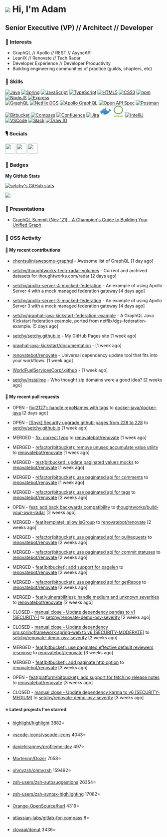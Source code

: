 ![](https://user-images.githubusercontent.com/18350557/176309783-0785949b-9127-417c-8b55-ab5a4333674e.gif) Hi, I'm Adam
============================================================================================================================

Senior Executive (VP) // Architect // Developer
-----------------------------------------------

### 🔭 Interests

- GraphQL // Apollo // REST // AsyncAPI
- LeanIX // Renovate // Tech Radar
- Developer Experience // Developer Productivity
- Building engineering communities of practice (guilds, chapters, etc)

### 💪 Skills

<p align="left">
  <a href="https://www.oracle.com/java/" target="_blank" rel="noreferrer"><img src="https://raw.githubusercontent.com/danielcranney/readme-generator/main/public/icons/skills/java-colored.svg" width="36" height="36" alt="Java" /></a>
  <a href="https://spring.io/" target="_blank" rel="noreferrer"><img src="https://cdn.worldvectorlogo.com/logos/spring-3.svg" width="36" height="36" alt="Spring" /></a> 
  <a href="https://developer.mozilla.org/en-US/docs/Web/JavaScript" target="_blank" rel="noreferrer"><img src="https://raw.githubusercontent.com/danielcranney/readme-generator/main/public/icons/skills/javascript-colored.svg" width="36" height="36" alt="JavaScript" /></a>
  <a href="https://www.typescriptlang.org/" target="_blank" rel="noreferrer"><img src="https://raw.githubusercontent.com/danielcranney/readme-generator/main/public/icons/skills/typescript-colored.svg" width="36" height="36" alt="TypeScript" /></a>
  <a href="https://developer.mozilla.org/en-US/docs/Glossary/HTML5" target="_blank" rel="noreferrer"><img src="https://raw.githubusercontent.com/danielcranney/readme-generator/main/public/icons/skills/html5-colored.svg" width="36" height="36" alt="HTML5" /></a>
  <a href="https://www.w3.org/TR/CSS/#css" target="_blank" rel="noreferrer"><img src="https://raw.githubusercontent.com/danielcranney/readme-generator/main/public/icons/skills/css3-colored.svg" width="36" height="36" alt="CSS3" /></a>
  <a href="https://www.npmjs.com//" target="_blank" rel="noreferrer"><img src="https://cdn.worldvectorlogo.com/logos/npm-square-red-1.svg" width="36" height="36" alt="npm" /></a>
  <a href="https://nodejs.org/en/" target="_blank" rel="noreferrer"><img src="https://raw.githubusercontent.com/danielcranney/readme-generator/main/public/icons/skills/nodejs-colored.svg" width="36" height="36" alt="NodeJS" /></a>
  <a href="https://expressjs.com/" target="_blank" rel="noreferrer"><img src="https://raw.githubusercontent.com/danielcranney/readme-generator/main/public/icons/skills/express-colored.svg" width="36" height="36" alt="Express" /></a>
  <br />
  <a href="https://graphql.org/" target="_blank" rel="noreferrer"><img src="https://raw.githubusercontent.com/danielcranney/readme-generator/main/public/icons/skills/graphql-colored.svg" width="36" height="36" alt="GraphQL" /></a>
  <a href="https://netflix.github.io/dgs/" target="_blank" rel="noreferrer"><img src="https://raw.githubusercontent.com/Netflix/dgs/main/docs/images/dgs-framework-brand/Icon/dgs-icon--blue.svg" width="36" height="36" alt="Netflix DGS" /></a>
  <a href="https://apollographql.com/" target="_blank" rel="noreferrer"><img src="https://cdn.worldvectorlogo.com/logos/apollo-graphql-compact.svg" width="36" height="36" alt="Apollo GraphQL" /></a>
  <a href="https://swagger.io/specification/" target="_blank" rel="noreferrer"><img src="https://cdn.worldvectorlogo.com/logos/openapi-1.svg" width="36" height="36" alt="Open API Spec" /></a>
  <a href="https://www.postman.com//" target="_blank" rel="noreferrer"><img src="https://cdn.worldvectorlogo.com/logos/postman.svg" width="36" height="36" alt="Postman" /></a>
  <br />
  <a href="https://www.atlassian.com/software/bitbucket" target="_blank" rel="noreferrer"><img src="https://cdn.worldvectorlogo.com/logos/bitbucket-icon.svg" width="36" height="36" alt="Bitbucket" /></a>
  <a href="https://www.atlassian.com/software/compass" target="_blank" rel="noreferrer"><img src="https://raw.githubusercontent.com/FortAwesome/Font-Awesome/6.x/svgs/regular/compass.svg" width="36" height="36" alt="Compass" /></a>
  <a href="https://www.atlassian.com/software/confluence" target="_blank" rel="noreferrer"><img src="https://cdn.worldvectorlogo.com/logos/confluence-1.svg" width="36" height="36" alt="Confluence" /></a>
  <a href="https://www.atlassian.com/software/jira" target="_blank" rel="noreferrer"><img src="https://cdn.worldvectorlogo.com/logos/jira-1.svg" width="36" height="36" alt="Jira" /></a>
  <a href="https://docker.com/" target="_blank" rel="noreferrer"><img src="https://raw.githubusercontent.com/nx211/homer-icons/master/png/docker.png" width="36" height="36" alt="Docker" /></a>
  <a href="https://jfrog.com/artifactory/" target="_blank" rel="noreferrer"><img src="https://raw.githubusercontent.com/nx211/homer-icons/master/png/artifactory.png" width="36" height="36" alt="Artifactory" /></a>
  <a href="https://www.jetbrains.com/idea/" target="_blank" rel="noreferrer"><img src="https://cdn.worldvectorlogo.com/logos/intellij-idea-1.svg" width="36" height="36" alt="IntelliJ" /></a>
  <a href="https://code.visualstudio.com/" target="_blank" rel="noreferrer"><img src="https://cdn.worldvectorlogo.com/logos/visual-studio-code-1.svg" width="36" height="36" alt="VSCode" /></a>
  <a href="https://slack.com/" target="_blank" rel="noreferrer"><img src="https://cdn.worldvectorlogo.com/logos/slack-new-logo.svg" width="36" height="36" alt="Slack" /></a>
  <a href="https://drawio-app.com/" target="_blank" rel="noreferrer"><img src="https://cdn.worldvectorlogo.com/logos/draw-io.svg" width="36" height="36" alt="Draw IO" /></a>
</p>

                      

### 🎙️ Socials
                  
<p align="left">
  <a href="https://www.github.com/setchy" target="_blank" rel="noreferrer"><img src="https://raw.githubusercontent.com/danielcranney/readme-generator/main/public/icons/socials/github.svg" width="32" height="32" /></a>
  <a href="https://www.linkedin.com/in/adamsetch" target="_blank" rel="noreferrer"><img src="https://raw.githubusercontent.com/danielcranney/readme-generator/main/public/icons/socials/linkedin.svg" width="32" height="32" /></a>
  <a href="https://www.twitter.com/setchy87" target="_blank" rel="noreferrer"><img src="https://raw.githubusercontent.com/danielcranney/readme-generator/main/public/icons/socials/twitter.svg" width="32" height="32" /></a>
</p>

### 📛 Badges

<b>My GitHub Stats</b>

<a href="http://www.github.com/setchy"><img src="https://github-readme-stats.vercel.app/api?username=setchy&show_icons=true&hide=&count_private=true&title_color=0891b2&text_color=ffffff&icon_color=0891b2&bg_color=1c1917&hide_border=true&show_icons=true" alt="setchy's GitHub stats" /></a>

<a href="http://www.github.com/setchy"><img src="https://github-readme-streak-stats.herokuapp.com/?user=setchy&stroke=ffffff&background=1c1917&ring=0891b2&fire=0891b2&currStreakNum=ffffff&currStreakLabel=0891b2&sideNums=ffffff&sideLabels=ffffff&dates=ffffff&hide_border=true" /></a>

### 🎤 Presentations

- [GraphQL Summit (Nov '21) - A Champion's Guide to Building Your Unified Graph](https://www.apollographql.com/events/roundtable/graphql-summit-november-2021/a-champions-guide-to-building-your-unified-graph)


### 🎯 OSS Activity
#### 🚀 My recent contributions



- [chentsulin/awesome-graphql](https://github.com/chentsulin/awesome-graphql) - Awesome list of GraphQL [1 day ago]

- [setchy/thoughtworks-tech-radar-volumes](https://github.com/setchy/thoughtworks-tech-radar-volumes) - Current and archived datasets for thoughtworks.com/radar  [2 days ago]

- [setchy/apollo-server-4-mocked-federation](https://github.com/setchy/apollo-server-4-mocked-federation) - An example of using Apollo Server 4 with a mock managed federation gateway [4 days ago]

- [setchy/apollo-server-3-mocked-federation](https://github.com/setchy/apollo-server-3-mocked-federation) - An example of using Apollo Server 3 with a mock managed federation gateway [4 days ago]

- [setchy/graphql-java-kickstart-federation-example](https://github.com/setchy/graphql-java-kickstart-federation-example) - A GraphQL Java Kickstart federation example, ported from netflix/dgs-federation-example. [5 days ago]

- [setchy/setchy.github.io](https://github.com/setchy/setchy.github.io) - My GitHub Pages site [1 week ago]

- [graphql-java-kickstart/documentation](https://github.com/graphql-java-kickstart/documentation) -  [1 week ago]

- [renovatebot/renovate](https://github.com/renovatebot/renovate) - Universal dependency update tool that fits into your workflows. [1 week ago]

- [WorldFuelServicesCorp/.github](https://github.com/WorldFuelServicesCorp/.github) -  [1 week ago]

- [setchy/installme](https://github.com/setchy/installme) - Who thought zip domains were a good idea? [2 weeks ago]

#### 🎉 My recent pull requests



- OPEN - [fix(2127): handle repoNames with tags](https://github.com/docker-java/docker-java/pull/2128) to [docker-java/docker-java](https://github.com/docker-java/docker-java) [2 days ago]

- OPEN - [[Snyk] Security upgrade github-pages from 228 to 228](https://github.com/setchy/setchy.github.io/pull/22) to [setchy/setchy.github.io](https://github.com/setchy/setchy.github.io) [1 week ago]

- MERGED - [fix: correct typo](https://github.com/renovatebot/renovate/pull/22392) to [renovatebot/renovate](https://github.com/renovatebot/renovate) [1 week ago]

- MERGED - [refactor(bitbucket): remove unused accumulate value utility](https://github.com/renovatebot/renovate/pull/22359) to [renovatebot/renovate](https://github.com/renovatebot/renovate) [1 week ago]

- MERGED - [test(bitbucket): update paginated values mocks](https://github.com/renovatebot/renovate/pull/22357) to [renovatebot/renovate](https://github.com/renovatebot/renovate) [1 week ago]

- MERGED - [refactor(bitbucket): use paginated api for comments](https://github.com/renovatebot/renovate/pull/22348) to [renovatebot/renovate](https://github.com/renovatebot/renovate) [1 week ago]

- MERGED - [refactor(bitbucket): use paginated api for tags](https://github.com/renovatebot/renovate/pull/22336) to [renovatebot/renovate](https://github.com/renovatebot/renovate) [2 weeks ago]

- OPEN - [feat: add back backwards compatibility](https://github.com/thoughtworks/build-your-own-radar/pull/318) to [thoughtworks/build-your-own-radar](https://github.com/thoughtworks/build-your-own-radar) [2 weeks ago]

- MERGED - [feat(template): allow isGroup](https://github.com/renovatebot/renovate/pull/22331) to [renovatebot/renovate](https://github.com/renovatebot/renovate) [2 weeks ago]

- MERGED - [refactor(bitbucket): use paginated api for pullrequests](https://github.com/renovatebot/renovate/pull/22330) to [renovatebot/renovate](https://github.com/renovatebot/renovate) [2 weeks ago]

- MERGED - [refactor(bitbucket): use paginated api for commit statuses](https://github.com/renovatebot/renovate/pull/22329) to [renovatebot/renovate](https://github.com/renovatebot/renovate) [2 weeks ago]

- MERGED - [feat(bitbucket): add support for pagelen](https://github.com/renovatebot/renovate/pull/22278) to [renovatebot/renovate](https://github.com/renovatebot/renovate) [2 weeks ago]

- MERGED - [refactor(bitbucket): use paginated api for getRepos](https://github.com/renovatebot/renovate/pull/22275) to [renovatebot/renovate](https://github.com/renovatebot/renovate) [2 weeks ago]

- MERGED - [feat(vulnerabilities): handle medium and unknown severities](https://github.com/renovatebot/renovate/pull/22257) to [renovatebot/renovate](https://github.com/renovatebot/renovate) [2 weeks ago]

- CLOSED - [manual close - Update dependency pandas to v1 [SECURITY-]](https://github.com/setchy/renovate-demo-osv-severity/pull/9) to [setchy/renovate-demo-osv-severity](https://github.com/setchy/renovate-demo-osv-severity) [2 weeks ago]

- CLOSED - [manual close - Update dependency org.springframework:spring-web to v6 [SECURITY-MODERATE]](https://github.com/setchy/renovate-demo-osv-severity/pull/8) to [setchy/renovate-demo-osv-severity](https://github.com/setchy/renovate-demo-osv-severity) [2 weeks ago]

- MERGED - [feat(bitbucket): use paginated effective default reviewers response](https://github.com/renovatebot/renovate/pull/22164) to [renovatebot/renovate](https://github.com/renovatebot/renovate) [3 weeks ago]

- MERGED - [feat(bitbucket): add paginate http option](https://github.com/renovatebot/renovate/pull/22135) to [renovatebot/renovate](https://github.com/renovatebot/renovate) [3 weeks ago]

- OPEN - [feat(platform/bitbucket): add support for fetching release notes](https://github.com/renovatebot/renovate/pull/22094) to [renovatebot/renovate](https://github.com/renovatebot/renovate) [3 weeks ago]

- CLOSED - [manual close - Update dependency karma to v6 [SECURITY-MEDIUM]](https://github.com/setchy/renovate-demo-osv-severity/pull/7) to [setchy/renovate-demo-osv-severity](https://github.com/setchy/renovate-demo-osv-severity) [3 weeks ago]

#### ⭐ Latest projects I've starred



- [highlight/highlight](https://github.com/highlight/highlight) 3882⭐

- [vscode-icons/vscode-icons](https://github.com/vscode-icons/vscode-icons) 4043⭐

- [danielcranney/profileme-dev](https://github.com/danielcranney/profileme-dev) 497⭐

- [Mortennn/Dozer](https://github.com/Mortennn/Dozer) 7058⭐

- [ohmyzsh/ohmyzsh](https://github.com/ohmyzsh/ohmyzsh) 159492⭐

- [zsh-users/zsh-autosuggestions](https://github.com/zsh-users/zsh-autosuggestions) 26354⭐

- [zsh-users/zsh-syntax-highlighting](https://github.com/zsh-users/zsh-syntax-highlighting) 17082⭐

- [Orange-OpenSource/hurl](https://github.com/Orange-OpenSource/hurl) 4319⭐

- [atlassian-labs/gitlab-for-compass](https://github.com/atlassian-labs/gitlab-for-compass) 8⭐

- [clovaai/donut](https://github.com/clovaai/donut) 3436⭐


